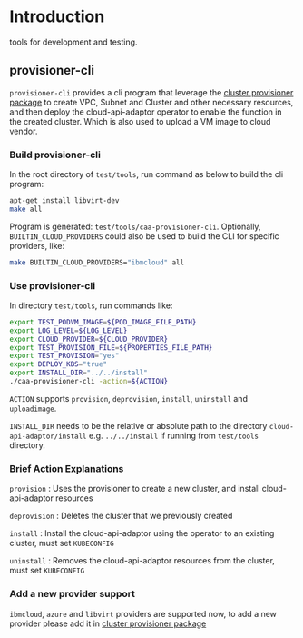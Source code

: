 # Introduction

tools for development and testing.

## provisioner-cli

`provisioner-cli` provides a cli program that leverage the [cluster provisioner package](../provisioner) to create VPC, Subnet and Cluster and other necessary resources, and then deploy the cloud-api-adaptor operator to enable the function in the created cluster. Which is also used to upload a VM image to cloud vendor.

### Build provisioner-cli
In the root directory of `test/tools`, run command as below to build the cli program:
```bash
apt-get install libvirt-dev
make all
```

Program is generated: `test/tools/caa-provisioner-cli`.
Optionally, `BUILTIN_CLOUD_PROVIDERS` could also be used to build the CLI for specific providers, like:
```bash
make BUILTIN_CLOUD_PROVIDERS="ibmcloud" all
```

### Use provisioner-cli
In directory `test/tools`, run commands like:
```bash
export TEST_PODVM_IMAGE=${POD_IMAGE_FILE_PATH}
export LOG_LEVEL=${LOG_LEVEL}
export CLOUD_PROVIDER=${CLOUD_PROVIDER}
export TEST_PROVISION_FILE=${PROPERTIES_FILE_PATH}
export TEST_PROVISION="yes"
export DEPLOY_KBS="true"
export INSTALL_DIR="../../install"
./caa-provisioner-cli -action=${ACTION}
```
`ACTION` supports `provision`, `deprovision`, `install`, `uninstall` and `uploadimage`.

`INSTALL_DIR` needs to be the relative or absolute path to the directory `cloud-api-adaptor/install` e.g. `../../install` if running from `test/tools` directory.

### Brief Action Explanations

`provision` : Uses the provisioner to create a new cluster, and install cloud-api-adaptor resources

`deprovision` : Deletes the cluster that we previously created

`install` : Install the cloud-api-adaptor using the operator to an existing cluster, must set `KUBECONFIG`

`uninstall` : Removes the cloud-api-adaptor resources from the cluster, must set `KUBECONFIG`

### Add a new provider support
`ibmcloud`, `azure` and `libvirt` providers are supported now, to add a new provider please add it in [cluster provisioner package](../provisioner)
